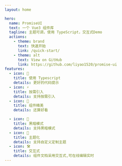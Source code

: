 ```yaml
---
layout: home

hero:
  name: PromiseUI
  text: 一个 Vue3 组件库
  tagline: 主题可调，使用 TypeScript，交互式Demo
  actions:
    - theme: brand
      text: 快速开始
      link: /quick-start/
    - theme: alt
      text: View on GitHub
      link: https://github.com/liyao1520/promise-ui
features:
  - icon: 🔑
    title: 使用 Typescript
    details: 更好的代码提示
  - icon: ⚡
    title: 按需引入
    details: 支持按需引入
  - icon: 🎁
    title: 组件精美
    details: 还算好看

  - icon: 🌙
    title: 黑暗模式
    details: 支持黑暗模式
  - icon: 🎨
    title: 主题化
    details: 支持自定义定制主题
  - icon: 🛠️
    title: 交互式
    details: 组件文档采用交互式,可在线编辑实时
---
```

